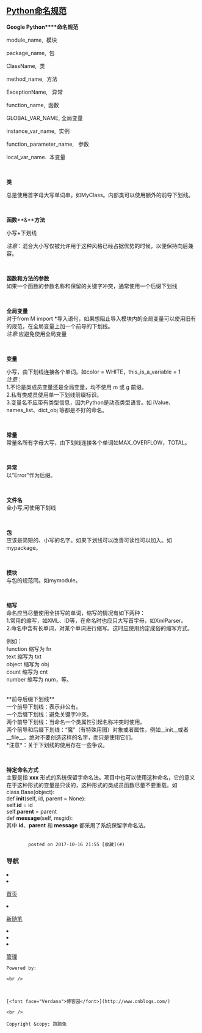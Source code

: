## 	[Python命名规范](https://www.cnblogs.com/EmptyRabbit/p/7679093.html)

		

**Google Python****命名规范**

module_name, &nbsp;模块

package_name, &nbsp;包

ClassName, &nbsp;类

method_name,&nbsp; 方法

ExceptionName, &nbsp;&nbsp;异常

function_name, &nbsp;函数

GLOBAL_VAR_NAME, 全局变量

instance_var_name,&nbsp; 实例

function_parameter_name, &nbsp;&nbsp;参数

local_var_name.&nbsp; 本变量

**&nbsp;**

**类**

总是使用首字母大写单词串。如MyClass。内部类可以使用额外的前导下划线。

**&nbsp;**

**函数****&amp;****方法**&nbsp; &nbsp;&nbsp;

小写+下划线

*注意*：混合大小写仅被允许用于这种风格已经占据优势的时候，以便保持向后兼容。

&nbsp;

**函数和方法的参数**<br>
如果一个函数的参数名称和保留的关键字冲突，通常使用一个后缀下划线

&nbsp;

**全局变量**<br>
对于from M import *导入语句，如果想阻止导入模块内的全局变量可以使用旧有的规范，在全局变量上加一个前导的下划线。<br>
*注意*:应避免使用全局变量

&nbsp;

**变量**

小写，由下划线连接各个单词。如color = WHITE，this_is_a_variable = 1<br>
*注意*：<br>
1.不论是类成员变量还是全局变量，均不使用 m 或 g 前缀。<br>
2.私有类成员使用单一下划线前缀标识。<br>
3.变量名不应带有类型信息，因为Python是动态类型语言。如 iValue、names_list、dict_obj 等都是不好的命名。

&nbsp;

**常量**<br>
常量名所有字母大写，由下划线连接各个单词如MAX_OVERFLOW，TOTAL。

&nbsp;

**异常**<br>
以“Error”作为后缀。

&nbsp;

**文件名**<br>
全小写,可使用下划线

&nbsp;

**包**<br>
应该是简短的、小写的名字。如果下划线可以改善可读性可以加入。如mypackage。

&nbsp;

**模块**<br>
与包的规范同。如mymodule。

&nbsp;

**缩写**<br>
命名应当尽量使用全拼写的单词，缩写的情况有如下两种：<br>
1.常用的缩写，如XML、ID等，在命名时也应只大写首字母，如XmlParser。<br>
2.命名中含有长单词，对某个单词进行缩写。这时应使用约定成俗的缩写方式。

例如：<br>
function 缩写为 fn<br>
text 缩写为 txt<br>
object 缩写为 obj<br>
count 缩写为 cnt<br>
number 缩写为 num，等。

<br>
**前导后缀下划线**<br>
一个前导下划线：表示非公有。<br>
一个后缀下划线：避免关键字冲突。<br>
两个前导下划线：当命名一个类属性引起名称冲突时使用。<br>
两个前导和后缀下划线：“魔”（有特殊用图）对象或者属性，例如__init__或者__file__。绝对不要创造这样的名字，而只是使用它们。<br>
*注意*：关于下划线的使用存在一些争议。

&nbsp;

**特定命名方式**<br>
主要是指 __xxx__ 形式的系统保留字命名法。项目中也可以使用这种命名，它的意义在于这种形式的变量是只读的，这种形式的类成员函数尽量不要重载。如<br>
class Base(object):<br>
def __init__(self, id, parent = None):<br>
self.__id__ = id<br>
self.__parent__ = parent<br>
def __message__(self, msgid):<br>
其中 __id__、__parent__ 和 __message__ 都采用了系统保留字命名法。<br>
<br>




			posted on 2017-10-16 21:55 [收藏](#)

		

### 导航


<li>

</li>

<li>

[首页](http://www.cnblogs.com/EmptyRabbit/)</li>

<li>

[新随笔](https://i.cnblogs.com/EditPosts.aspx?opt=1)</li>

<li>

</li>

<li>





</li>

<li>

[管理](https://i.cnblogs.com/)</li>




	Powered by: 

	<br />

	

	[<font face="Verdana">博客园</font>](http://www.cnblogs.com/)

	<br />

	Copyright &copy; 跑跑兔


